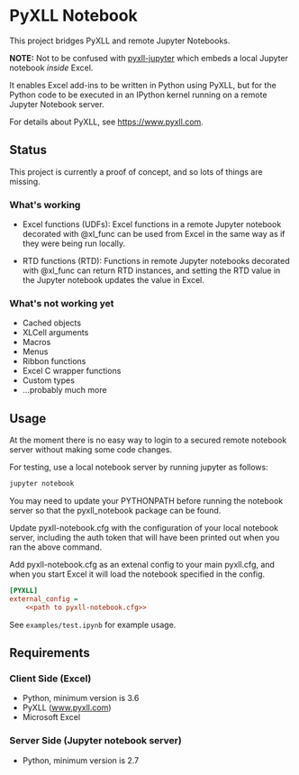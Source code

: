 # PyXLL Notebook


This project bridges PyXLL and remote Jupyter Notebooks.

**NOTE:** Not to be confused with [pyxll-jupyter](https://github.com/pyxll/pyxll-jupyter) which embeds a local Jupyter notebook *inside* Excel.

It enables Excel add-ins to be written in Python using PyXLL, but for the  Python code
to be executed in an IPython kernel running on a remote Jupyter Notebook server.

For details about PyXLL, see https://www.pyxll.com.

## Status

This project is currently a proof of concept, and so lots of things are missing.

### What's working

- Excel functions (UDFs):
    Excel functions in a remote Jupyter notebook decorated with @xl_func can be used from Excel in
    the same way as if they were being run locally.

- RTD functions (RTD):
    Functions in remote Jupyter notebooks decorated with @xl_func can return RTD instances, and
    setting the RTD value in the Jupyter notebook updates the value in Excel.

### What's not working yet

- Cached objects
- XLCell arguments
- Macros
- Menus
- Ribbon functions
- Excel C wrapper functions
- Custom types
- ...probably much more

## Usage

At the moment there is no easy way to login to a secured remote notebook server without making some
code changes.

For testing, use a local notebook server by running jupyter as follows:

```cmd
jupyter notebook
```

You may need to update your PYTHONPATH before running the notebook server so that the pyxll_notebook
package can be found.

Update pyxll-notebook.cfg with the configuration of your local notebook server, including the
auth token that will have been printed out when you ran the above command.

Add pyxll-notebook.cfg as an extenal config to your main pyxll.cfg, and when you start Excel
it will load the notebook specified in the config.

```ini
[PYXLL]
external_config =
    <<path to pyxll-notebook.cfg>>
```

See `examples/test.ipynb` for example usage.

## Requirements

### Client Side (Excel)

- Python, minimum version is 3.6
- PyXLL (www.pyxll.com)
- Microsoft Excel

### Server Side (Jupyter notebook server)

- Python, minimum version is 2.7
